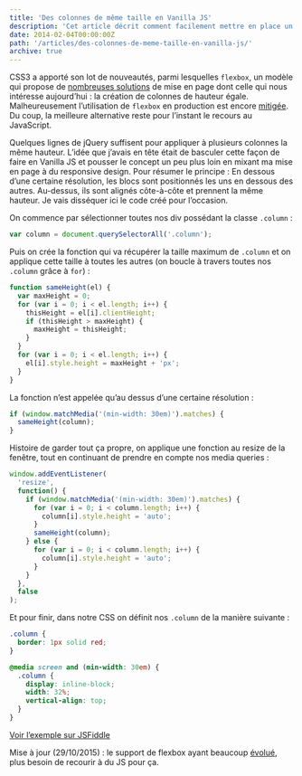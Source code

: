 ```yaml
---
title: 'Des colonnes de même taille en Vanilla JS'
description: 'Cet article décrit comment facilement mettre en place un système de colonnes de hauteur égale en Vanilla JS, tout en prenant en compte le responsive design.'
date: 2014-02-04T00:00:00Z
path: '/articles/des-colonnes-de-meme-taille-en-vanilla-js/'
archive: true
---
```


CSS3 a apporté son lot de nouveautés, parmi lesquelles `flexbox`, un modèle qui propose de [nombreuses solutions](http://philipwalton.github.io/solved-by-flexbox/) de mise en page dont celle qui nous intéresse aujourd’hui : la création de colonnes de hauteur égale. Malheureusement l’utilisation de `flexbox` en production est encore [mitigée](http://caniuse.com/flexbox). Du coup, la meilleure alternative reste pour l’instant le recours au JavaScript.

Quelques lignes de jQuery suffisent pour appliquer à plusieurs colonnes la même hauteur. L’idée que j’avais en tête était de basculer cette façon de faire en Vanilla JS et pousser le concept un peu plus loin en mixant ma mise en page à du responsive design. Pour résumer le principe : En dessous d’une certaine résolution, les blocs sont positionnés les uns en dessous des autres. Au-dessus, ils sont alignés côte-à-côte et prennent la même hauteur. Je vais disséquer ici le code créé pour l’occasion.

On commence par sélectionner toutes nos div possédant la classe `.column` :

```js
var column = document.querySelectorAll('.column');
```

Puis on crée la fonction qui va récupérer la taille maximum de `.column` et on applique cette taille à toutes les autres (on boucle à travers toutes nos `.column` grâce à `for`) :

```js
function sameHeight(el) {
  var maxHeight = 0;
  for (var i = 0; i < el.length; i++) {
    thisHeight = el[i].clientHeight;
    if (thisHeight > maxHeight) {
      maxHeight = thisHeight;
    }
  }
  for (var i = 0; i < el.length; i++) {
    el[i].style.height = maxHeight + 'px';
  }
}
```

La fonction n’est appelée qu’au dessus d’une certaine résolution :

```js
if (window.matchMedia('(min-width: 30em)').matches) {
  sameHeight(column);
}
```

Histoire de garder tout ça propre, on applique une fonction au resize de la fenêtre, tout en continuant de prendre en compte nos media queries :

```js
window.addEventListener(
  'resize',
  function() {
    if (window.matchMedia('(min-width: 30em)').matches) {
      for (var i = 0; i < column.length; i++) {
        column[i].style.height = 'auto';
      }
      sameHeight(column);
    } else {
      for (var i = 0; i < column.length; i++) {
        column[i].style.height = 'auto';
      }
    }
  },
  false
);
```

Et pour finir, dans notre CSS on définit nos `.column` de la manière suivante :

```css
.column {
  border: 1px solid red;
}

@media screen and (min-width: 30em) {
  .column {
    display: inline-block;
    width: 32%;
    vertical-align: top;
  }
}
```

[Voir l’exemple sur JSFiddle](http://jsfiddle.net/JFLQu/1/)

<p class="info">Mise à jour (29/10/2015) : le support de flexbox ayant beaucoup <a href="http://caniuse.com/#search=flexbox">évolué</a>, plus besoin de recourir à du JS pour ça.</p>
